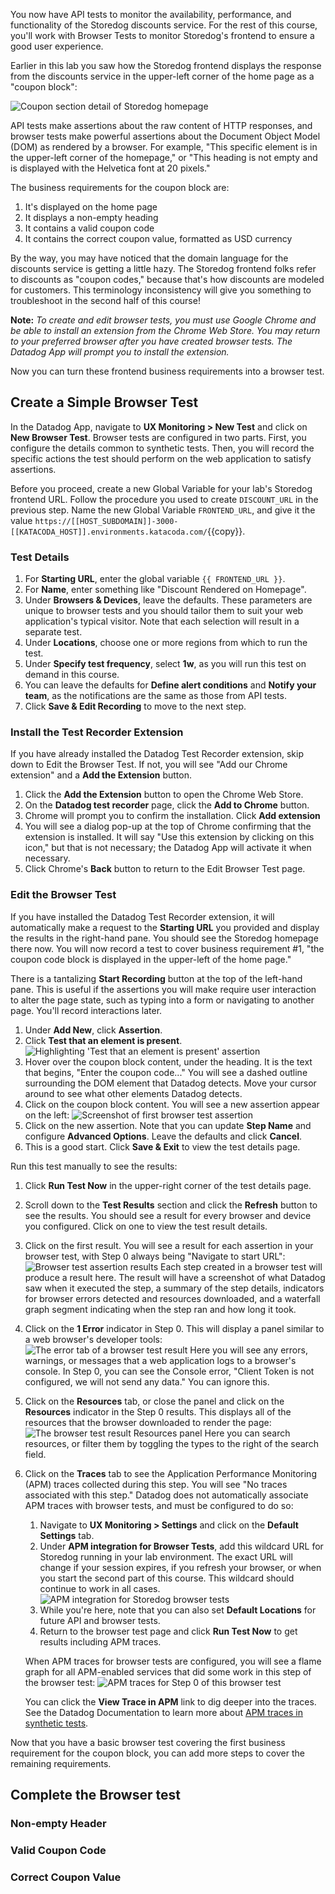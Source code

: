 You now have API tests to monitor the availability, performance, and functionality of the Storedog discounts service. For the rest of this course, you'll work with Browser Tests to monitor Storedog's frontend to ensure a good user experience. 

Earlier in this lab you saw how the Storedog frontend displays the response from the discounts service in the upper-left corner of the home page as a "coupon block":

![Coupon section detail of Storedog homepage](./assets/coupon_section_detail.png)

API tests make assertions about the raw content of HTTP responses, and browser tests make powerful assertions about the Document Object Model (DOM) as rendered by a browser.  For example, "This specific element is in the upper-left corner of the homepage," or "This heading is not empty and is displayed with the Helvetica font at 20 pixels."

The business requirements for the coupon block are:
1. It's displayed on the home page
2. It displays a non-empty heading
3. It contains a valid coupon code 
4. It contains the correct coupon value, formatted as USD currency

By the way, you may have noticed that the domain language for the discounts service is getting a little hazy. The Storedog frontend folks refer to discounts as "coupon codes," because that's how discounts are modeled for customers. This terminology inconsistency will give you something to troubleshoot in the second half of this course!

**Note:** *To create and edit browser tests, you must use Google Chrome and be able to install an extension from the Chrome Web Store. You may return to your preferred browser after you have created browser tests. The Datadog App will prompt you to install the extension.*

Now you can turn these frontend business requirements into a browser test.

## Create a Simple Browser Test
In the Datadog App, navigate to **UX Monitoring > New Test** and click on **New Browser Test**. Browser tests are configured in two parts. First, you configure the details common to synthetic tests. Then, you will record the specific actions the test should perform on the web application to satisfy assertions.

Before you proceed, create a new Global Variable for your lab's Storedog frontend URL. Follow the procedure you used to create `DISCOUNT_URL` in the previous step. Name the new Global Variable `FRONTEND_URL`, and give it the value `https://[[HOST_SUBDOMAIN]]-3000-[[KATACODA_HOST]].environments.katacoda.com/`{{copy}}.

### Test Details
1. For **Starting URL**, enter the global variable `{{ FRONTEND_URL }}`.
1. For **Name**, enter something like "Discount Rendered on Homepage".
1. Under **Browsers & Devices**, leave the defaults. These parameters are unique to browser tests and you should tailor them to suit your web application's typical visitor. Note that each selection will result in a separate test.
1. Under **Locations**, choose one or more regions from which to run the test. 
1. Under **Specify test frequency**, select **1w**, as you will run this test on demand in this course.
1. You can leave the defaults for **Define alert conditions** and **Notify your team**, as the notifications are the same as those from API tests.
1. Click **Save & Edit Recording** to move to the next step.

### Install the Test Recorder Extension
If you have already installed the Datadog Test Recorder extension, skip down to Edit the Browser Test. If not, you will see "Add our Chrome extension" and a **Add the Extension** button. 
1. Click the **Add the Extension** button to open the Chrome Web Store. 
1. On the **Datadog test recorder** page, click the **Add to Chrome** button.
1. Chrome will prompt you to confirm the installation. Click **Add extension**
1. You will see a dialog pop-up at the top of Chrome confirming that the extension is installed. It will say "Use this extension by clicking on this icon," but that is not necessary; the Datadog App will activate it when necessary.
1. Click Chrome's **Back** button to return to the Edit Browser Test page.

### Edit the Browser Test
If you have installed the Datadog Test Recorder extension, it will automatically make a request to the **Starting URL** you provided and display the results in the right-hand pane. You should see the Storedog homepage there now. You will now record a test to cover business requirement #1, "the coupon code block is displayed in the upper-left of the home page."

There is a tantalizing **Start Recording** button at the top of the left-hand pane. This is useful if the assertions you will make require user interaction to alter the page state, such as typing into a form or navigating to another page. You'll record interactions later.

1. Under **Add New**, click **Assertion**.
1. Click **Test that an element is present**. 
    ![Highlighting 'Test that an element is present' assertion](./assets/select_test_element_present.png)
1. Hover over the coupon block content, under the heading. It is the text that begins, "Enter the coupon code..." You will see a dashed outline surrounding the DOM element that Datadog detects. Move your cursor around to see what other elements Datadog detects.
1. Click on the coupon block content. You will see a new assertion appear on the left:
    ![Screenshot of first browser test assertion](./assets/first_browser_test_assertion.png)
1. Click on the new assertion. Note that you can update **Step Name** and configure **Advanced Options**. Leave the defaults and click **Cancel**.
1. This is a good start. Click **Save & Exit** to view the test details page.

Run this test manually to see the results:

1. Click **Run Test Now** in the upper-right corner of the test details page.
1. Scroll down to the **Test Results** section and click the **Refresh** button to see the results. You should see a result for every browser and device you configured. Click on one to view the test result details.
1. Click on the first result. You will see a result for each assertion in your browser test, with Step 0 always being "Navigate to start URL":
    ![Browser test assertion results](./assets/first_browser_test_results.png)
Each step created in a browser test will produce a result here. The result will have a screenshot of what Datadog saw when it executed the step, a summary of the step details, indicators for browser errors detected and resources downloaded, and a waterfall graph segment indicating when the step ran and how long it took.
1. Click on the **1 Error** indicator in Step 0. This will display a panel similar to a web browser's developer tools:
    ![The error tab of a browser test result](./assets/browser_test_error_panel.png)
Here you will see any errors, warnings, or messages that a web application logs to a browser's console. In Step 0, you can see the Console error, "Client Token is not configured, we will not send any data." You can ignore this.
1. Click on the **Resources** tab, or close the panel and click on the **Resources** indicator in the Step 0 results. This displays all of the resources that the browser downloaded to render the page:
    ![The browser test result Resources panel](./assets/browser_test_results_resources.png)
Here you can search resources, or filter them by toggling the types to the right of the search field.
1. Click on the **Traces** tab to see the Application Performance Monitoring (APM) traces collected during this step. You will see "No traces associated with this step." Datadog does not automatically associate APM traces with browser tests, and must be configured to do so:
    1. Navigate to **UX Monitoring > Settings** and click on the **Default Settings** tab.
    1. Under **APM integration for Browser Tests**, add this wildcard URL for Storedog running in your lab environment. The exact URL will change if your session expires, if you refresh your browser, or when you start the second part of this course. This wildcard should continue to work in all cases.
        ![APM integration for Storedog browser tests](./assets/apm_browser_test_integration.png)
    1. While you're here, note that you can also set **Default Locations** for future API and browser tests.
    1. Return to the browser test page and click **Run Test Now** to get results including APM traces.

    When APM traces for browser tests are configured, you will see a flame graph for all APM-enabled services that did some work in this step of the browser test:
    ![APM traces for Step 0 of this browser test](./assets/browser_test_results_traces.png)

    You can click the **View Trace in APM** link to dig deeper into the traces. See the Datadog Documentation to learn more about [APM traces in synthetic tests](https://docs.datadoghq.com/synthetics/apm).

Now that you have a basic browser test covering the first business requirement for the coupon block, you can add more steps to cover the remaining requirements.
## Complete the Browser test

### Non-empty Header
### Valid Coupon Code

### Correct Coupon Value
